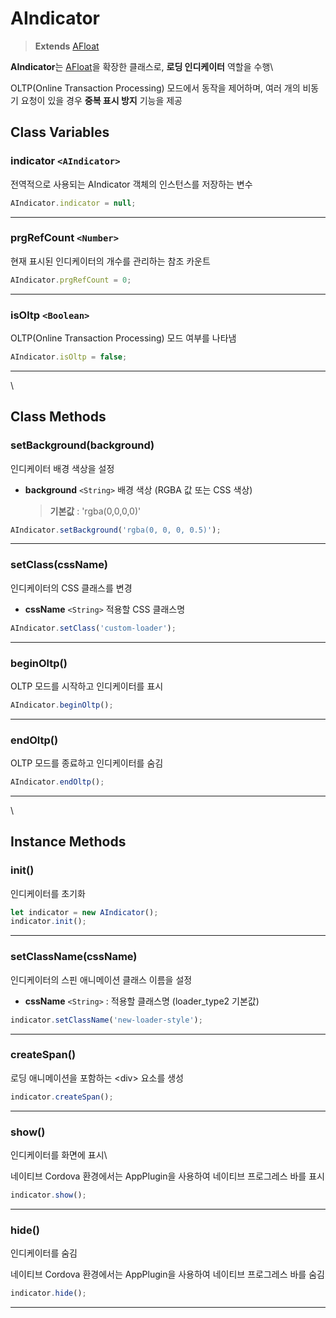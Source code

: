 # AIndicator

> **Extends** [AFloat](https://wikidocs.net/275188)

**AIndicator**는 [AFloat](https://wikidocs.net/275188)을 확장한 클래스로, **로딩 인디케이터** 역할을 수행\


OLTP(Online Transaction Processing) 모드에서 동작을 제어하며, 여러 개의 비동기 요청이 있을 경우 **중복 표시 방지** 기능을 제공

## Class Variables

### indicator `<AIndicator>`

전역적으로 사용되는 AIndicator 객체의 인스턴스를 저장하는 변수

```js
AIndicator.indicator = null;
```

***

### prgRefCount `<Number>`

현재 표시된 인디케이터의 개수를 관리하는 참조 카운트

```js
AIndicator.prgRefCount = 0;
```

***

### isOltp `<Boolean>`

OLTP(Online Transaction Processing) 모드 여부를 나타냄

```js
AIndicator.isOltp = false;
```

***

\


## Class Methods

### setBackground(background)

인디케이터 배경 색상을 설정

*   **background** `<String>` 배경 색상 (RGBA 값 또는 CSS 색상)

    > **기본값** : 'rgba(0,0,0,0)'

```js
AIndicator.setBackground('rgba(0, 0, 0, 0.5)');
```

***

### setClass(cssName)

인디케이터의 CSS 클래스를 변경

* **cssName** `<String>` 적용할 CSS 클래스명

```js
AIndicator.setClass('custom-loader');
```

***

### beginOltp()

OLTP 모드를 시작하고 인디케이터를 표시

```js
AIndicator.beginOltp();
```

***

### endOltp()

OLTP 모드를 종료하고 인디케이터를 숨김

```js
AIndicator.endOltp();
```

***

\


## Instance Methods

### init()

인디케이터를 초기화

```js
let indicator = new AIndicator(); 
indicator.init();
```

***

### setClassName(cssName)

인디케이터의 스핀 애니메이션 클래스 이름을 설정

* **cssName** `<String>` : 적용할 클래스명 (loader\_type2 기본값)

```js
indicator.setClassName('new-loader-style');
```

***

### createSpan()

로딩 애니메이션을 포함하는 \<div> 요소를 생성

```js
indicator.createSpan();
```

***

### show()

인디케이터를 화면에 표시\


네이티브 Cordova 환경에서는 AppPlugin을 사용하여 네이티브 프로그레스 바를 표시

```js
indicator.show();
```

***

### hide()

인디케이터를 숨김

네이티브 Cordova 환경에서는 AppPlugin을 사용하여 네이티브 프로그레스 바를 숨김

```js
indicator.hide();
```

***
